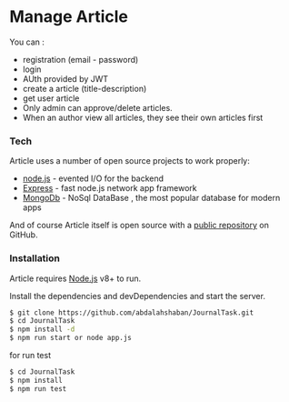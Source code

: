 # Manage Article

You can :

  + registration (email - password)
  + login 
  + AUth provided by JWT
  + create a article (title-description)
  + get user article
  + Only admin can approve/delete articles.
  + When an author view all articles, they see their own articles first

### Tech

Article uses a number of open source projects to work properly:

* [node.js] - evented I/O for the backend
* [Express] - fast node.js network app framework 
* [MongoDb] - NoSql DataBase , the most popular database for modern apps

And of course Article itself is open source with a [public repository][git-repo-url] on GitHub.

### Installation

Article requires [Node.js](https://nodejs.org/) v8+ to run.

Install the dependencies and devDependencies and start the server.

``` sh
$ git clone https://github.com/abdalahshaban/JournalTask.git
$ cd JournalTask
$ npm install -d
$ npm run start or node app.js
```

for run test 

``` sh
$ cd JournalTask
$ npm install 
$ npm run test
```

   [git-repo-url]: <https://github.com/abdalahshaban/JournalTask.git>
   [node.js]: <http://nodejs.org>
   [express]: <http://expressjs.com>
   [mongoDb]:<https://www.mongodb.com/>
